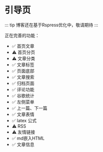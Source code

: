 # 引导页

::: tip
博客还在基于Rspress优化中，敬请期待
:::

正在完善的功能：

- ✅️ 首页文章
- ⚠️ 首页分页
- ⚠️ 文章分类
- ✅️ 文章标签
- ✅️ 页面底部
- ✅️ 文章搜索
- ✅ 归档页面
- ✅️ 评论功能
- ✅️ 谷歌统计
- ✅️ 左侧菜单
- ✅️ 上一篇、下一篇
- ✅️ 文章表情
- ✅️ latex 公式
- ⚠️ RSS
- ⚠️ 友情链接
- ✅️ md嵌入HTML
- ✅️ 文章信息
